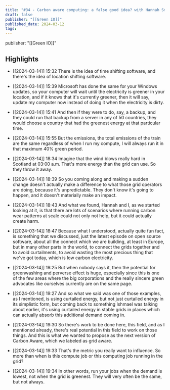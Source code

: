 ```yaml
---
title: "#34 - Carbon aware computing: a false good idea? with Hannah Smith and Ismaël Velasco"
draft: false
publisher: "[[Green IO]]"
published_date: 2024-03-12
tags:
---
```

publisher: "[[Green IO]]"


## Highlights
* [[2024-03-14]] 15:32  There is the idea of time shifting software, and there's the idea of location shifting software.

* [[2024-03-14]] 15:39  Microsoft has done the same for your Windows updates, so your computer will wait until the electricity is greener in your location, and if it knows that it's currently greener, then it will say, update my computer now instead of doing it when the electricity is dirty.

* [[2024-03-14]] 15:41  And then if they were to do, say, a backup, and they could run that backup from a server in any of 50 countries, they would choose a country that had the greenest energy at that particular time.

* [[2024-03-14]] 15:55  But the emissions, the total emissions of the train are the same regardless of when I run my compute, I will always run it in that maximum 40% green period.

* [[2024-03-14]] 18:34  Imagine that the wind blows really hard in Scotland at 03:00 a.m. That's more energy than the grid can use. So they throw it away.

* [[2024-03-14]] 18:39  So you coming along and making a sudden change doesn't actually make a difference to what those grid operators are doing, because it's unpredictable. They don't know it's going to happen, and it doesn't materially make an impact.

* [[2024-03-14]] 18:43  And what we found, Hannah and I, as we started looking at it, is that there are lots of scenarios where running carbon wear patterns at scale could not only not help, but it could actually create harm.

* [[2024-03-14]] 18:47  Because what I understood, actually quite fun fact, is something that we discussed, just the latest episode on open source software, about all the connect which we are building, at least in Europe, but in many other parts in the world, to connect the grids together and to avoid curtailments, to avoid wasting the most precious thing that we've got today, which is low carbon electricity.

* [[2024-03-14]] 19:25  But when nobody says it, then the potential for greenwashing and perverse effect is huge, especially since this is one of the few areas where the big corporations and the really sincere green advocates like ourselves currently are on the same page.

* [[2024-03-14]] 19:27  And so what we said was one of those examples, as I mentioned, is using curtailed energy, but not just curtailed energy in its simplistic form, but coming back to something Ishmael was talking about earlier, it's using curtailed energy in stable grids in places which can actually absorb this additional demand coming in.

* [[2024-03-14]] 19:30  So there's work to be done here, this field, and as I mentioned already, there's real potential in this field to work on those things. And this is what we wanted to propose as the next version of Carbon Aware, which we labeled as grid aware.

* [[2024-03-14]] 19:33  That's the metric you really want to influence. So more than when is this compute job or this computing job running in the grid?

* [[2024-03-14]] 19:34  In other words, run your jobs when the demand is lowest, not when the grid is greenest. They will very often be the same, but not always.

